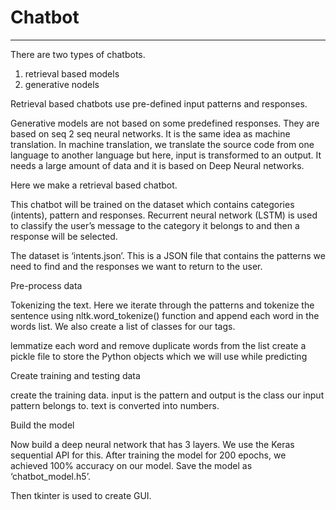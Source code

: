 # Chatbot
----------------

There are two types of chatbots.
1. retrieval based models
2. generative nodels

Retrieval based chatbots use pre-defined input patterns and responses. 

Generative models are not based on some predefined responses.
They are based on seq 2 seq neural networks. It is the same idea as machine translation. 
In machine translation, we translate the source code from one language to another language 
but here, input is transformed to an output. It needs a large amount of data and 
it is based on Deep Neural networks.

Here we make a retrieval based chatbot.

This chatbot will be trained on the dataset which contains categories (intents), pattern and responses. Recurrent neural network (LSTM) is used to classify the user’s message to the category it belongs to and then a response will be selected.

The dataset is ‘intents.json’. This is a JSON file that contains the patterns we need to find and the responses we want to return to the user.

Pre-process data

Tokenizing  the text. Here we iterate through the patterns and tokenize the sentence using nltk.word_tokenize() function and append each word in the words list. We also create a list of classes for our tags.

lemmatize each word and remove duplicate words from the list
create a pickle file to store the Python objects which we will use while predicting

Create training and testing data

create the training data. input is the pattern and output is the class our input pattern belongs to. text is converted into numbers.

Build the model

Now build a deep neural network that has 3 layers. We use the Keras sequential API for this. After training the model for 200 epochs, we achieved 100% accuracy on our model. Save the model as ‘chatbot_model.h5’.

Then tkinter is used to create GUI.
